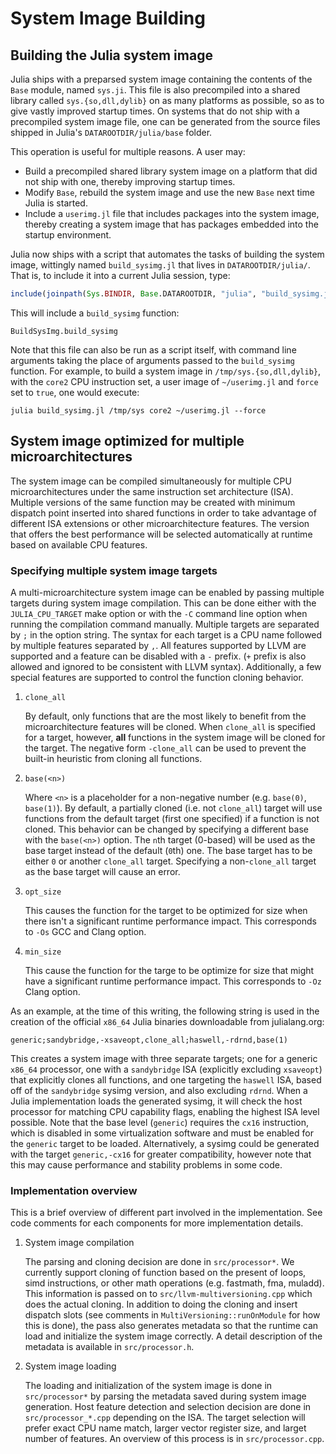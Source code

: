 # System Image Building

## Building the Julia system image

Julia ships with a preparsed system image containing the contents of the `Base` module, named `sys.ji`. This file is also precompiled into a shared library called `sys.{so,dll,dylib}` on as many platforms as possible, so as to give vastly improved startup times. On systems that do not ship with a precompiled system image file, one can be generated from the source files shipped in Julia's `DATAROOTDIR/julia/base` folder.

This operation is useful for multiple reasons. A user may:

* Build a precompiled shared library system image on a platform that did not ship with one, thereby improving startup times.
* Modify `Base`, rebuild the system image and use the new `Base` next time Julia is started.
* Include a `userimg.jl` file that includes packages into the system image, thereby creating a system image that has packages embedded into the startup environment.

Julia now ships with a script that automates the tasks of building the system image, wittingly named `build_sysimg.jl` that lives in `DATAROOTDIR/julia/`. That is, to include it into a current Julia session, type:

```julia
include(joinpath(Sys.BINDIR, Base.DATAROOTDIR, "julia", "build_sysimg.jl"))
```

This will include a `build_sysimg` function:

```@docs
BuildSysImg.build_sysimg
```

Note that this file can also be run as a script itself, with command line arguments taking the place of arguments passed to the `build_sysimg` function. For example, to build a system image in `/tmp/sys.{so,dll,dylib}`, with the `core2` CPU instruction set, a user image of `~/userimg.jl` and `force` set to `true`, one would execute:

    julia build_sysimg.jl /tmp/sys core2 ~/userimg.jl --force
    

## System image optimized for multiple microarchitectures

The system image can be compiled simultaneously for multiple CPU microarchitectures under the same instruction set architecture (ISA). Multiple versions of the same function may be created with minimum dispatch point inserted into shared functions in order to take advantage of different ISA extensions or other microarchitecture features. The version that offers the best performance will be selected automatically at runtime based on available CPU features.

### Specifying multiple system image targets

A multi-microarchitecture system image can be enabled by passing multiple targets during system image compilation. This can be done either with the `JULIA_CPU_TARGET` make option or with the `-C` command line option when running the compilation command manually. Multiple targets are separated by `;` in the option string. The syntax for each target is a CPU name followed by multiple features separated by `,`. All features supported by LLVM are supported and a feature can be disabled with a `-` prefix. (`+` prefix is also allowed and ignored to be consistent with LLVM syntax). Additionally, a few special features are supported to control the function cloning behavior.

1. `clone_all`
    
    By default, only functions that are the most likely to benefit from the microarchitecture features will be cloned. When `clone_all` is specified for a target, however, **all** functions in the system image will be cloned for the target. The negative form `-clone_all` can be used to prevent the built-in heuristic from cloning all functions.

2. `base(<n>)`
    
    Where `<n>` is a placeholder for a non-negative number (e.g. `base(0)`, `base(1)`). By default, a partially cloned (i.e. not `clone_all`) target will use functions from the default target (first one specified) if a function is not cloned. This behavior can be changed by specifying a different base with the `base(<n>)` option. The `n`th target (0-based) will be used as the base target instead of the default (`0`th) one. The base target has to be either `0` or another `clone_all` target. Specifying a non-`clone_all` target as the base target will cause an error.

3. `opt_size`
    
    This causes the function for the target to be optimized for size when there isn't a significant runtime performance impact. This corresponds to `-Os` GCC and Clang option.

4. `min_size`
    
    This cause the function for the targe to be optimize for size that might have a significant runtime performance impact. This corresponds to `-Oz` Clang option.

As an example, at the time of this writing, the following string is used in the creation of the official `x86_64` Julia binaries downloadable from julialang.org:

    generic;sandybridge,-xsaveopt,clone_all;haswell,-rdrnd,base(1)
    

This creates a system image with three separate targets; one for a generic `x86_64` processor, one with a `sandybridge` ISA (explicitly excluding `xsaveopt`) that explicitly clones all functions, and one targeting the `haswell` ISA, based off of the `sandybridge` sysimg version, and also excluding `rdrnd`. When a Julia implementation loads the generated sysimg, it will check the host processor for matching CPU capability flags, enabling the highest ISA level possible. Note that the base level (`generic`) requires the `cx16` instruction, which is disabled in some virtualization software and must be enabled for the `generic` target to be loaded. Alternatively, a sysimg could be generated with the target `generic,-cx16` for greater compatibility, however note that this may cause performance and stability problems in some code.

### Implementation overview

This is a brief overview of different part involved in the implementation. See code comments for each components for more implementation details.

1. System image compilation
    
    The parsing and cloning decision are done in `src/processor*`. We currently support cloning of function based on the present of loops, simd instructions, or other math operations (e.g. fastmath, fma, muladd). This information is passed on to `src/llvm-multiversioning.cpp` which does the actual cloning. In addition to doing the cloning and insert dispatch slots (see comments in `MultiVersioning::runOnModule` for how this is done), the pass also generates metadata so that the runtime can load and initialize the system image correctly. A detail description of the metadata is available in `src/processor.h`.

2. System image loading
    
    The loading and initialization of the system image is done in `src/processor*` by parsing the metadata saved during system image generation. Host feature detection and selection decision are done in `src/processor_*.cpp` depending on the ISA. The target selection will prefer exact CPU name match, larger vector register size, and larget number of features. An overview of this process is in `src/processor.cpp`.